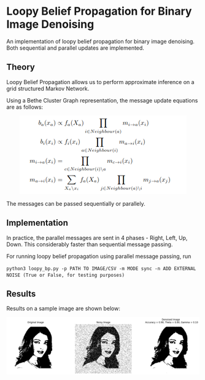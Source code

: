 # Loopy Belief Propagation for Binary Image Denoising

An implementation of loopy belief propagation for binary image denoising. Both sequential and parallel updates are implemented.

## Theory

Loopy Belief Propagation allows us to perform approximate inference on a grid structured Markov Network. 

Using a Bethe Cluster Graph representation, the message update equations are as follows:

<p align="center">
  <img src="./images/loopy_equations.png"> 
</p>

The messages can be passed sequentially or parallely.

## Implementation

In practice, the parallel messages are sent in 4 phases - Right, Left, Up, Down. This considerably faster than sequential message passing.

For running loopy belief propagation using parallel message passing, run 

`python3 loopy_bp.py -p PATH TO IMAGE/CSV -m MODE sync -n ADD EXTERNAL NOISE (True or False, for testing purposes)`

## Results

Results on a sample image are shown below:

<p align="center">
  <img src="./images/Aishwarya.png"> 
</p>



